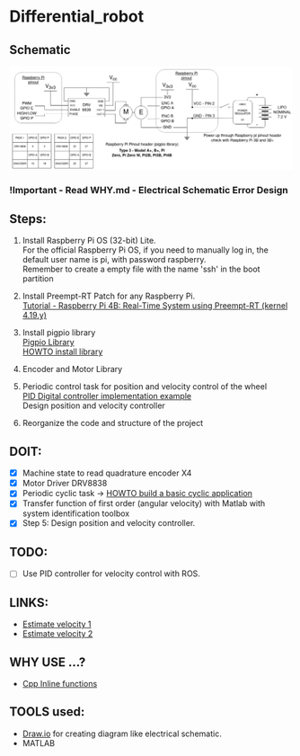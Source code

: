 # Differential_robot

## Schematic

![Electrical Schematic](Documents/Electrical_Schematic/Electrical_Schematic.jpg)

### !Important - Read WHY.md - Electrical Schematic Error Design

## Steps:

1. Install Raspberry Pi OS (32-bit) Lite. \
For the official Raspberry Pi OS, if you need to manually log in, the default user name is pi, with password raspberry. \
Remember to create a empty file with the name 'ssh' in the boot partition

2. Install Preempt-RT Patch for any Raspberry Pi.  
[Tutorial - Raspberry Pi 4B: Real-Time System using Preempt-RT (kernel 4.19.y)](https://lemariva.com/blog/2019/09/raspberry-pi-4b-preempt-rt-kernel-419y-performance-test)

3. Install pigpio library \
[Pigpio Library](http://abyz.me.uk/rpi/pigpio/index.html) \
[HOWTO install library](http://abyz.me.uk/rpi/pigpio/download.html)

4. Encoder and Motor Library

5. Periodic control task for position and velocity control of the wheel \
[PID Digital controller implementation example](https://www.picuino.com/es/arduprog/control-pid-digital.html) \
Design position and velocity controller

6. Reorganize the code and structure of the project

## DOIT:
 - [x] Machine state to read quadrature encoder X4 
 - [x] Motor Driver DRV8838
 - [x] Periodic cyclic task -> [HOWTO build a basic cyclic application](https://wiki.linuxfoundation.org/realtime/documentation/howto/applications/cyclic)
 - [x] Transfer function of first order (angular velocity) with Matlab with system identification toolbox 
 - [x] Step 5: Design position and velocity controller.
 
## TODO:
 - [ ] Use PID controller for velocity control with ROS.

 
## LINKS:
- [Estimate velocity 1](https://www.embeddedrelated.com/showarticle/158.php)
- [Estimate velocity 2](https://www.motioncontroltips.com/how-are-encoders-used-for-speed-measurement/)
 
## WHY USE ...?
- [Cpp Inline functions](https://www.geeksforgeeks.org/inline-functions-cpp/)

## TOOLS used:
- [Draw.io](https://app.diagrams.net/) for creating diagram like electrical schematic.
- MATLAB



